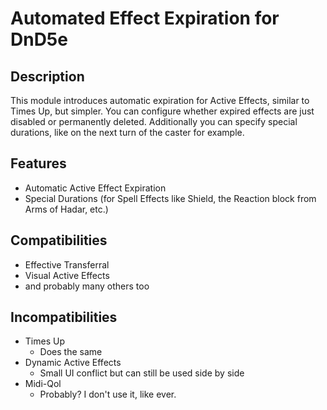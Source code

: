 # Automated Effect Expiration for DnD5e

## Description

This module introduces automatic expiration for Active Effects, similar to Times Up, but simpler.
You can configure whether expired effects are just disabled or permanently deleted.
Additionally you can specify special durations, like on the next turn of the caster for example.

## Features

-   Automatic Active Effect Expiration
-   Special Durations (for Spell Effects like Shield, the Reaction block from Arms of Hadar, etc.)

## Compatibilities

-   Effective Transferral
-   Visual Active Effects
-   and probably many others too

## Incompatibilities

-   Times Up
    -   Does the same
-   Dynamic Active Effects
    -   Small UI conflict but can still be used side by side
-   Midi-Qol
    -   Probably? I don't use it, like ever.
